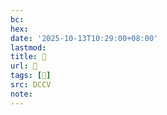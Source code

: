 ```yaml
---
bc:
hex:
date: '2025-10-13T10:29:00+08:00'
lastmod:
title: 􄸒
url: 􄸒
tags: [𧗈]
src: DCCV
note:
---
```

